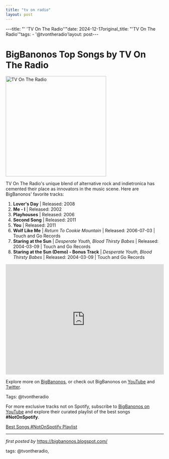 ```yaml
---
title: "tv on radio"
layout: post
---
```

---title: "' 'TV On The Radio''"date: 2024-12-17original_title: "'TV On The Radio'"tags:  - '@tvontheradio'layout: post---<h1>BigBanonos Top Songs by TV On The Radio</h1><div class="separator"> <a href="https://media.pitchfork.com/photos/592c69d35e6ef95969327e4c/2:1/w_2560%2Cc_limit/9bb7307e.jpg" > <img alt="TV On The Radio" border="0" width="320" data-original-height="480" data-original-width="640" src="https://media.pitchfork.com/photos/592c69d35e6ef95969327e4c/2:1/w_2560%2Cc_limit/9bb7307e.jpg"/> </a></div><p>TV On The Radio's unique blend of alternative rock and indietronica has cemented their place as innovators in the music scene. Here are BigBanonos' favorite tracks:</p> <ol> <li><strong>Lover's Day</strong> | Released: 2008</li> <li><strong>Me - I</strong> | Released: 2002</li> <li><strong>Playhouses</strong> | Released: 2006</li> <li><strong>Second Song</strong> | Released: 2011</li> <li><strong>You</strong> | Released: 2011</li> <li><strong>Wolf Like Me</strong> | <em>Return To Cookie Mountain</em> | Released: 2006-07-03 | Touch and Go Records</li> <li><strong>Staring at the Sun</strong> | <em>Desperate Youth, Blood Thirsty Babes</em> | Released: 2004-03-09 | Touch and Go Records</li> <li><strong>Staring at the Sun (Demo) - Bonus Track</strong> | <em>Desperate Youth, Blood Thirsty Babes</em> | Released: 2004-03-09 | Touch and Go Records</li></ol> <div> <iframe src="https://open.spotify.com/embed/playlist/7nIEsIQwVmYiPRLyORlvqQ?utm_source=generator" width="100%" height="352" frameborder="0" allowfullscreen="" allow="autoplay; clipboard-write; encrypted-media; fullscreen; picture-in-picture" loading="lazy"></iframe></div> <p>Explore more on <a href="https://bigbanonos.blogspot.com/">BigBanonos</a>, or check out BigBanonos on <a href="https://www.youtube.com/@BigBanonos">YouTube</a> and <a href="https://x.com/bigbanonos">Twitter</a>.</p> <p>Tags: @tvontheradio</p><!--Subscribe and Playlist Links--><div>    <p>For more exclusive tracks not on Spotify, subscribe to <a href="https://www.youtube.com/@BigBanonos" target="_blank">BigBanonos on YouTube</a> and explore their curated playlist of the best songs <strong>#NotOnSpotify</strong>.</p>    <p><a href="https://www.youtube.com/playlist?list=PLtuNtuTatqI0kFahUCbtbfenC_ET5O_tr" target="_blank">Best Songs #NotOnSpotify Playlist<br /></a></p></div><hr /><p><em>first posted by</em> <a href="https://bigbanonos.blogspot.com/" rel="noopener" target="_new">https://bigbanonos.blogspot.com/</a></p><p>tags: @tvontheradio,</p>